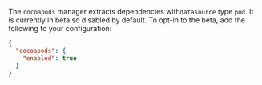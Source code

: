 The `cocoapods` manager extracts dependencies with`datasource` type `pod`. It is currently in beta so disabled by default. To opt-in to the beta, add the following to your configuration:

```json
{
  "cocoapods": {
    "enabled": true
  }
}
```
